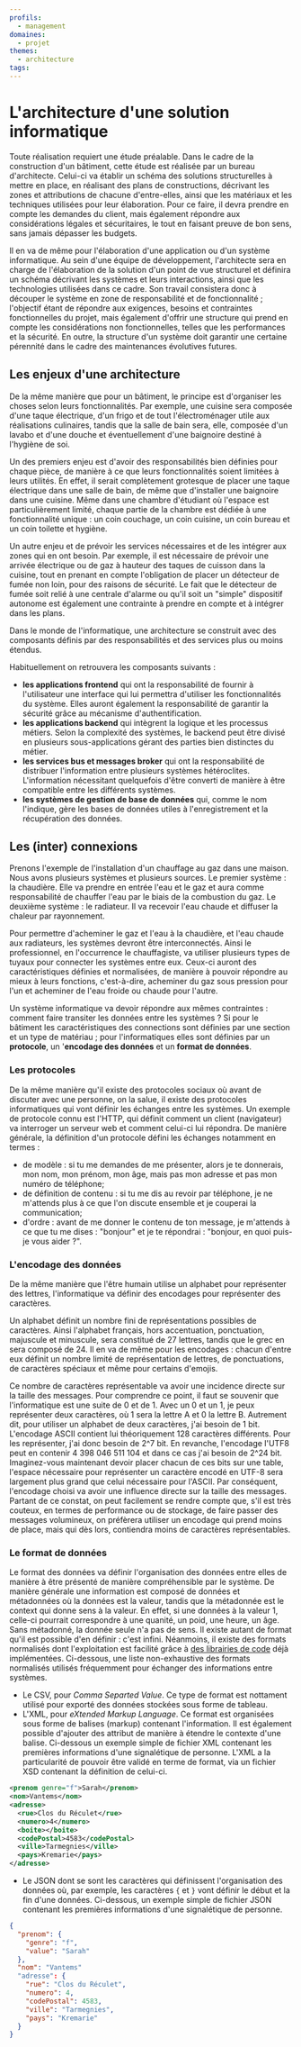 ```yaml
---
profils:
  - management
domaines:
  - projet
themes:
  - architecture
tags:
---
```


# L'architecture d'une solution informatique

Toute réalisation requiert une étude préalable. Dans le cadre de la construction d'un bâtiment, cette étude est réalisée par un bureau d'architecte. Celui-ci va établir un schéma des solutions structurelles à mettre en place, en réalisant des plans de constructions, décrivant les zones et attributions de chacune d'entre-elles, ainsi que les matériaux et les techniques utilisées pour leur élaboration. Pour ce faire, il devra prendre en compte les demandes du client, mais également répondre aux considérations légales et sécuritaires, le tout en faisant preuve de bon sens, sans jamais dépasser les budgets. 

Il en va de même pour l'élaboration d'une application ou d'un système informatique. Au sein d'une équipe de développement, l'architecte sera en charge de l'élaboration de la solution d'un point de vue structurel et définira un schéma décrivant les systèmes et leurs interactions, ainsi que les technologies utilisées dans ce cadre. Son travail consistera donc à découper le système en zone de responsabilité et de fonctionnalité ; l'objectif étant de répondre aux exigences, besoins et contraintes fonctionnelles du projet, mais également d'offrir une structure qui prend en compte les considérations non fonctionnelles, telles que les performances et la sécurité. En outre, la structure d'un système doit garantir une certaine pérennité dans le cadre des maintenances évolutives futures.

## Les enjeux d'une architecture

De la même manière que pour un bâtiment, le principe est d'organiser les choses selon leurs fonctionnalités. Par exemple, une cuisine sera composée d'une taque électrique, d'un frigo et de tout l'électroménager utile aux réalisations culinaires, tandis que la salle de bain sera, elle, composée d'un lavabo et d'une douche et éventuellement d'une baignoire destiné à l'hygiène de soi.

Un des premiers enjeu est d'avoir des responsabilités bien définies pour chaque pièce, de manière à ce que leurs fonctionnalités soient limitées à leurs utilités. En effet, il serait complètement grotesque de placer une taque électrique dans une salle de bain, de même que d'installer une baignoire dans une cuisine. Même dans une chambre d'étudiant où l'espace est particulièrement limité, chaque partie de la chambre est dédiée à une fonctionnalité unique : un coin couchage, un coin cuisine, un coin bureau et un coin toilette et hygiène.

Un autre enjeu et de prévoir les services nécessaires et de les intégrer aux zones qui en ont besoin. Par exemple, il est nécessaire de prévoir une arrivée électrique ou de gaz à hauteur des taques de cuisson dans la cuisine, tout en prenant en compte l'obligation de placer un détecteur de fumée non loin, pour des raisons de sécurité. Le fait que le détecteur de fumée soit relié à une centrale d'alarme ou qu'il soit un "simple" dispositif autonome est également une contrainte à prendre en compte et à intégrer dans les plans. 

Dans le monde de l'informatique, une architecture se construit avec des composants définis par des responsabilités et des services plus ou moins étendus.

Habituellement on retrouvera les composants suivants :

- **les applications frontend** qui ont la responsabilité de fournir à l'utilisateur une interface qui lui permettra d'utiliser les fonctionnalités du système. Elles auront également la responsabilité de garantir la sécurité grâce au mécanisme d'authentification. 
- **les applications backend** qui intègrent la logique et les processus métiers. Selon la complexité des systèmes, le backend peut être divisé en plusieurs sous-applications gérant des parties bien distinctes du métier. 
- **les services bus et messages broker** qui ont la responsabilité de distribuer l'information entre plusieurs systèmes hétéroclites. L'information nécessitant quelquefois d'être converti de manière à être compatible entre les différents systèmes.
- **les systèmes de gestion de base de données** qui, comme le nom l'indique, gère les bases de données utiles à l'enregistrement et la récupération des données.

## Les (inter) connexions

Prenons l'exemple de l'installation d'un chauffage au gaz dans une maison. Nous avons plusieurs systèmes et plusieurs sources. Le premier système : la chaudière. Elle va prendre en entrée l'eau et le gaz et aura comme responsabilité de chauffer l'eau par le biais de la combustion du gaz. Le deuxième système : le radiateur. Il va recevoir l'eau chaude et diffuser la chaleur par rayonnement.

Pour permettre d'acheminer le gaz et l'eau à la chaudière, et l'eau chaude aux radiateurs, les systèmes devront être interconnectés. Ainsi le professionnel, en l'occurrence le chauffagiste, va utiliser plusieurs types de tuyaux pour connecter les systèmes entre eux. Ceux-ci auront des caractéristiques définies et normalisées, de manière à pouvoir répondre au mieux à leurs fonctions, c'est-à-dire, acheminer du gaz sous pression pour l'un et acheminer de l'eau froide ou chaude pour l'autre.

Un système informatique va devoir répondre aux mêmes contraintes : comment faire transiter les données entre les systèmes ? Si pour le bâtiment les caractéristiques des connections sont définies par une section et un type de matériau ; pour l'informatiques elles sont définies par un **protocole**, un '**encodage des données** et un **format de données**.

### Les protocoles

De la même manière qu'il existe des protocoles sociaux où avant de discuter avec une personne, on la salue, il existe des protocoles informatiques qui vont définir les échanges entre les systèmes. Un exemple de protocole connu est l'HTTP, qui définit comment un client (navigateur) va interroger un serveur web et comment celui-ci lui répondra. De manière générale, la définition d'un protocole défini les échanges notamment en termes :

- de modèle : si tu me demandes de me présenter, alors je te donnerais, mon nom, mon prénom, mon âge, mais pas mon adresse et pas mon numéro de téléphone;
- de définition de contenu : si tu me dis au revoir par téléphone, je ne m'attends plus à ce que l'on discute ensemble et je couperai la communication;
- d'ordre : avant de me donner le contenu de ton message, je m'attends à ce que tu me dises : "bonjour" et je te répondrai : "bonjour, en quoi puis-je vous aider ?".

### L'encodage des données

De la même manière que l'être humain utilise un alphabet pour représenter des lettres, l'informatique va définir des encodages pour représenter des caractères. 

Un alphabet définit un nombre fini de représentations possibles de caractères. Ainsi l'alphabet français, hors accentuation, ponctuation, majuscule et minuscule, sera constitué de 27 lettres, tandis que le grec en sera composé de 24. Il en va de même pour les encodages : chacun d'entre eux définit un nombre limité de représentation de lettres, de ponctuations, de caractères spéciaux et même pour certains d'emojis. 

Ce nombre de caractères représentable va avoir une incidence directe sur la taille des messages. Pour comprendre ce point, il faut se souvenir que l'informatique est une suite de 0 et de 1. Avec un 0 et un 1, je peux représenter deux caractères, où 1 sera la lettre A et 0 la lettre B. Autrement dit, pour utiliser un alphabet de deux caractères, j'ai besoin de 1 bit. L'encodage ASCII contient lui théoriquement 128 caractères différents. Pour les représenter, j'ai donc besoin de 2^7 bit. En revanche, l'encodage l'UTF8 peut en contenir 4 398 046 511 104 et dans ce cas j'ai besoin de 2^24 bit. Imaginez-vous maintenant devoir placer chacun de ces bits sur une table, l'espace nécessaire pour représenter un caractère encodé en UTF-8 sera largement plus grand que celui nécessaire pour l'ASCII. Par conséquent, l'encodage choisi va avoir une influence directe sur la taille des messages. Partant de ce constat, on peut facilement se rendre compte que, s'il est très couteux, en termes de performance ou de stockage, de faire passer des messages volumineux, on préfèrera utiliser un encodage qui prend moins de place, mais qui dès lors, contiendra moins de caractères représentables.

### Le format de données

Le format des données va définir l'organisation des données entre elles de manière à être présenté de manière compréhensible par le système. De manière générale une information est composé de données et métadonnées où la données est la valeur, tandis que la métadonnée est le context qui donne sens à la valeur. En effet, si une données à la valeur 1, celle-ci pourrait correspondre à une quanité, un poid, une heure, un âge. Sans métadonné, la donnée seule n'a pas de sens. Il existe autant de format qu'il est possible d'en définir : c'est infini. Néanmoins, il existe des formats normalisés dont l'exploitation est facilité grâce à [des librairies de code](outils/outils-developpement.md#les-frameworks-et-les-librairies) déjà implémentées. Ci-dessous, une liste non-exhaustive des formats normalisés utilisés fréquemment pour échanger des informations entre systèmes.

- Le CSV, pour _Comma Separted Value_. Ce type de format est nottament utilisé pour exporté des données stockées sous forme de tableau.
- L'XML, pour _eXtended Markup Language_. Ce format est organisées sous forme de balises (markup) contenant l'information. Il est également possible d'ajouter des attribut de manière à étendre le contexte d'une balise. Ci-dessous un exemple simple de fichier XML contenant les premières informations d'une signalétique de personne. L'XML a la particularité de pouvoir être validé en terme de format, via un fichier XSD contenant la définition de celui-ci.
```xml
<prenom genre="f">Sarah</prenom>
<nom>Vantems</nom>
<adresse>
  <rue>Clos du Réculet</rue>
  <numero>4</numero>
  <boite></boite>
  <codePostal>4583</codePostal>
  <ville>Tarmegnies</ville>
  <pays>Kremarie</pays>
</adresse>
```
- Le JSON dont se sont les caractères qui définissent l'organisation des données où, par exemple, les caractères `{` et `}` vont définir le début et la fin d'une données. Ci-dessous, un exemple simple de fichier JSON contenant les premières informations d'une signalétique de personne.
```json
{
  "prenom": {
    "genre": "f",
    "value": "Sarah"
  },
  "nom": "Vantems"
  "adresse": {
    "rue": "Clos du Réculet",
    "numero": 4,
    "codePostal": 4583,
    "ville": "Tarmegnies",
    "pays": "Kremarie"
  }
}
```
